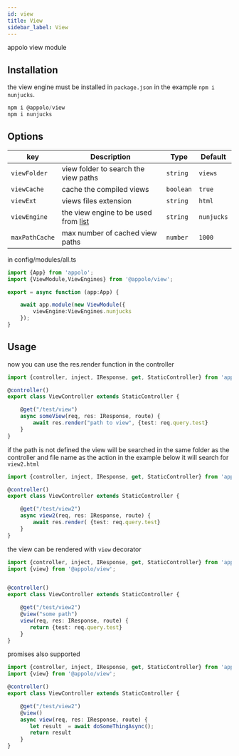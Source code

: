 ```yaml
---
id: view
title: View
sidebar_label: View
---
```

appolo view module
## Installation
the view engine must be installed in  `package.json` in the example `npm i nunjucks`.

```typescript
npm i @appolo/view
npm i nunjucks
```

## Options
| key | Description | Type | Default
| --- | --- | --- | --- |
| `viewFolder` | view folder to search the view paths | `string`|  `views`|
| `viewCache` | cache the compiled views | `boolean` | `true` |
| `viewExt` | views files extension | `string` | `html` |
| `viewEngine` | the view engine to be used from [list](https://github.com/tj/consolidate.js)| `string` | `nunjucks` |
| `maxPathCache` | max number of cached view paths | `number` | `1000` |

in config/modules/all.ts

```typescript
import {App} from 'appolo';
import {ViewModule,ViewEngines} from '@appolo/view';

export = async function (app:App) {

    await app.module(new ViewModule({
        viewEngine:ViewEngines.nunjucks
    });
}
```

## Usage

now you can use the res.render function in the controller
```typescript
import {controller, inject, IResponse, get, StaticController} from 'appolo';

@controller()
export class ViewController extends StaticController {

    @get("/test/view")
    async someView(req, res: IResponse, route) {
        await res.render("path to view", {test: req.query.test}
    }
}

```

if the path is not defined the view will be searched in the same folder as the controller and file name as the action in the example below it will search for `view2.html`
```typescript
import {controller, inject, IResponse, get, StaticController} from 'appolo';

@controller()
export class ViewController extends StaticController {

    @get("/test/view2")
    async view2(req, res: IResponse, route) {
        await res.render( {test: req.query.test}
    }
}
```

the view can be rendered with `view` decorator
```typescript
import {controller, inject, IResponse, get, StaticController} from 'appolo';
import {view} from '@appolo/view';


@controller()
export class ViewController extends StaticController {

    @get("/test/view2")
    @view("some path")
    view(req, res: IResponse, route) {
       return {test: req.query.test}
    }
}
```
promises also supported
```typescript
import {controller, inject, IResponse, get, StaticController} from 'appolo';
import {view} from '@appolo/view';

@controller()
export class ViewController extends StaticController {

    @get("/test/view2")
    @view()
    async view(req, res: IResponse, route) {
       let result  = await doSomeThingAsync();
       return result
    }
}
```

